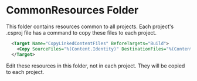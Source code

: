 # CommonResources Folder

This folder contains resources common to all projects.
Each project's .csproj file has a command to copy these files to each project.
```xml
  <Target Name="CopyLinkedContentFiles" BeforeTargets="Build">
    <Copy SourceFiles="%(Content.Identity)" DestinationFiles="%(Content.Link)" SkipUnchangedFiles="true" OverwriteReadOnlyFiles="true" Condition="'%(Content.Link)' != ''" />
  </Target>
```

Edit these resources in this folder, not in each project.
They will be copied to each project.